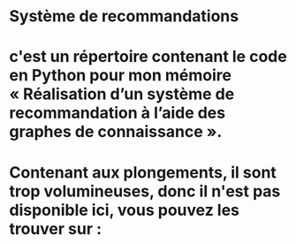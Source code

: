 # Système de recommandations
# c'est un répertoire contenant le code en Python pour mon mémoire « Réalisation d’un système de recommandation à l’aide des graphes de connaissance ». 

# Contenant aux plongements, il sont trop volumineuses, donc il n'est pas disponible ici, vous pouvez les trouver sur :


